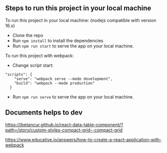 ## Steps to run this project in your local machine
To run this project in your local machine:
(nodejs compatible with version 16.x)

- Clone the repo
- Run ```npm install``` to install the dependencies
- Run ```npm run start``` to serve the app on your local machine.

To run this project with webpack:

- Change script start: 
```  
"scripts": {
    "serve": "webpack serve --mode development",
    "build": "webpack --mode production"
  }
```
- Run ```npm run serve``` to serve the app on your local machine.

## Documents helps to dev

https://jbetancur.github.io/react-data-table-component/?path=/story/custom-styles-compact-grid--compact-grid

https://www.educative.io/answers/how-to-create-a-react-application-with-webpack
